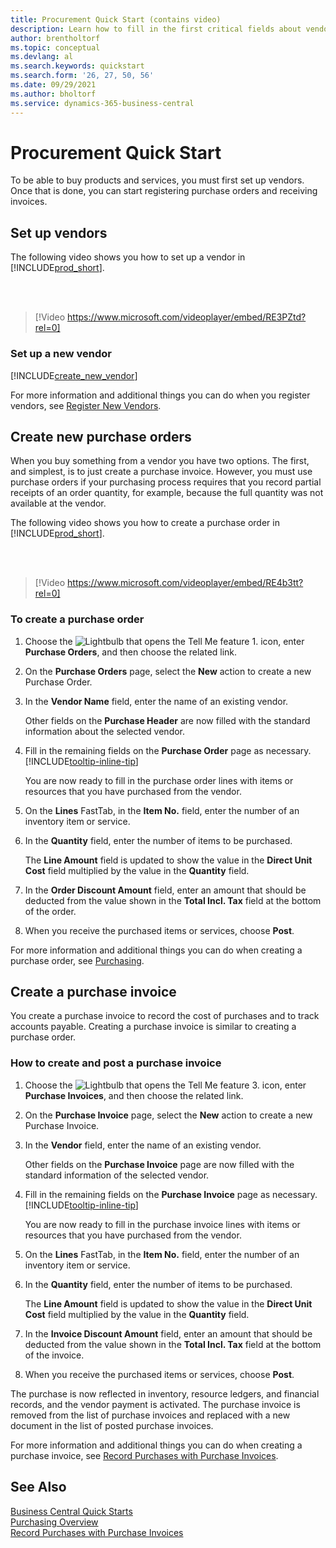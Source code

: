 ```yaml
---
title: Procurement Quick Start (contains video)
description: Learn how to fill in the first critical fields about vendors in Business Central so that you can start purchasing products and services.
author: brentholtorf
ms.topic: conceptual
ms.devlang: al
ms.search.keywords: quickstart
ms.search.form: '26, 27, 50, 56'
ms.date: 09/29/2021
ms.author: bholtorf
ms.service: dynamics-365-business-central
---
```


# Procurement Quick Start

To be able to buy products and services, you must first set up vendors. Once that is done, you can start registering purchase orders and receiving invoices.  

## Set up vendors

The following video shows you how to set up a vendor in [!INCLUDE[prod_short](includes/prod_short.md)].

<br><br>  

> [!Video https://www.microsoft.com/videoplayer/embed/RE3PZtd?rel=0]

### Set up a new vendor

[!INCLUDE[create_new_vendor](includes/create_new_vendor.md)]

For more information and additional things you can do when you register vendors, see [Register New Vendors](purchasing-how-register-new-vendors.md).  

## Create new purchase orders

When you buy something from a vendor you have two options. The first, and simplest, is to just create a purchase invoice. However, you must use purchase orders if your purchasing process requires that you record partial receipts of an order quantity, for example, because the full quantity was not available at the vendor.

The following video shows you how to create a purchase order in [!INCLUDE[prod_short](includes/prod_short.md)].

<br><br>

> [!Video https://www.microsoft.com/videoplayer/embed/RE4b3tt?rel=0]

### To create a purchase order  

1. Choose the ![Lightbulb that opens the Tell Me feature 1.](media/ui-search/search_small.png "Tell me what you want to do") icon, enter **Purchase Orders**, and then choose the related link.  

2. On the **Purchase Orders** page, select the **New** action to create a new Purchase Order.

3. In the **Vendor Name** field, enter the name of an existing vendor.

    Other fields on the **Purchase Header** are now filled with the standard information about the selected vendor.  

4. Fill in the remaining fields on the **Purchase Order** page as necessary. [!INCLUDE[tooltip-inline-tip](includes/tooltip-inline-tip_md.md)]

    You are now ready to fill in the purchase order lines with items or resources that you have purchased from the vendor.

5. On the **Lines** FastTab, in the **Item No.** field, enter the number of an inventory item or service.

6. In the **Quantity** field, enter the number of items to be purchased.

    The **Line Amount** field is updated to show the value in the **Direct Unit Cost** field multiplied by the value in the **Quantity** field.

7. In the **Order Discount Amount** field, enter an amount that should be deducted from the value shown in the **Total Incl. Tax** field at the bottom of the order.

8. When you receive the purchased items or services, choose **Post**.

For more information and additional things you can do when creating a purchase order, see [Purchasing](purchasing-manage-purchasing.md).  

## Create a purchase invoice  

You create a purchase invoice to record the cost of purchases and to track accounts payable. Creating a purchase invoice is similar to creating a purchase order.

### How to create and post a purchase invoice  

1. Choose the ![Lightbulb that opens the Tell Me feature 3.](media/ui-search/search_small.png "Tell me what you want to do") icon, enter **Purchase Invoices**, and then choose the related link.  
2. On the **Purchase Invoice** page, select the **New** action to create a new Purchase Invoice.
3. In the **Vendor** field, enter the name of an existing vendor.

    Other fields on the **Purchase Invoice** page are now filled with the standard information of the selected vendor.

4. Fill in the remaining fields on the **Purchase Invoice** page as necessary. [!INCLUDE[tooltip-inline-tip](includes/tooltip-inline-tip_md.md)]

    You are now ready to fill in the purchase invoice lines with items or resources that you have purchased from the vendor.

5. On the **Lines** FastTab, in the **Item No.** field, enter the number of an inventory item or service.
6. In the **Quantity** field, enter the number of items to be purchased.

    The **Line Amount** field is updated to show the value in the **Direct Unit Cost** field multiplied by the value in the **Quantity** field.

7. In the **Invoice Discount Amount** field, enter an amount that should be deducted from the value shown in the **Total Incl. Tax** field at the bottom of the invoice.

8. When you receive the purchased items or services, choose **Post**.

The purchase is now reflected in inventory, resource ledgers, and financial records, and the vendor payment is activated. The purchase invoice is removed from the list of purchase invoices and replaced with a new document in the list of posted purchase invoices.  

For more information and additional things you can do when creating a purchase invoice, see [Record Purchases with Purchase Invoices](purchasing-how-record-purchases.md).

## See Also

[Business Central Quick Starts](quick-start-business-central.md)  
[Purchasing Overview](Purchasing-manage-purchasing.md)  
[Record Purchases with Purchase Invoices](purchasing-how-record-purchases.md)  
